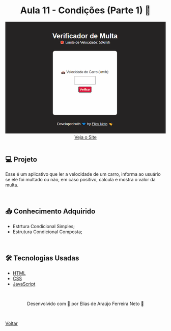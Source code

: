 <h1 align="center">Aula 11 - Condições (Parte 1) 🔀</h1>

<div align="center">
  <img src="./demonstracao.gif">
</div>

<div align="center">
  <a href="https://elias-neto.github.io/Curso-em-video-JavaScript/modulos/moduloD/aula11/index.html">Veja o Site</a>
</div>

<br>

## 💻 Projeto

Esse é um aplicativo que ler a velocidade de um carro, informa ao usuário se ele foi multado ou não, em caso positivo, calcula e mostra o valor da multa.

<br>

## 📥 Conhecimento Adquirido 

- Estrtura Condicional Simples;
- Estrutura Condicional Composta;

<br>

## 🛠 Tecnologias Usadas

- [HTML](https://www.w3schools.com/html/)
- [CSS](https://www.w3schools.com/css/)
- [JavaScript](https://www.w3schools.com/js/)

<br>

<p align="center"> Desenvolvido com 💙 por Elias de Araújo Ferreira Neto 👋 <p>

<br>
  
<a href="../../../README.md">Voltar</a>